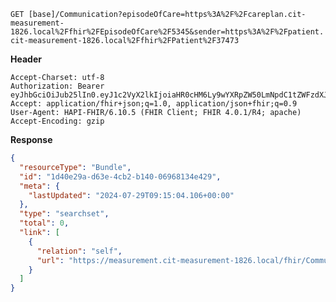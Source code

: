 `GET [base]/Communication?episodeOfCare=https%3A%2F%2Fcareplan.cit-measurement-1826.local%2Ffhir%2FEpisodeOfCare%2F5345&sender=https%3A%2F%2Fpatient.cit-measurement-1826.local%2Ffhir%2FPatient%2F37473`

__Header__
```
Accept-Charset: utf-8
Authorization: Bearer eyJhbGciOiJub25lIn0.eyJ1c2VyX2lkIjoiaHR0cHM6Ly9wYXRpZW50LmNpdC1tZWFzdXJlbWVudC0xODI2LmxvY2FsL2ZoaXIvUGF0aWVudC8zNzQ3MyIsInJlYWxtX2FjY2VzcyI6eyJyb2xlcyI6WyJDb21tdW5pY2F0aW9uLnNlYXJjaCJdfSwiY29udGV4dCI6eyJlcGlzb2RlX29mX2NhcmVfaWQiOiJodHRwczovL2NhcmVwbGFuLmNpdC1tZWFzdXJlbWVudC0xODI2LmxvY2FsL2ZoaXIvRXBpc29kZU9mQ2FyZS81MzQ1IiwidGVhbV9vbl9lb2MiOmZhbHNlfSwidXNlcl90eXBlIjoiUFJBQ1RJVElPTkVSIn0.
Accept: application/fhir+json;q=1.0, application/json+fhir;q=0.9
User-Agent: HAPI-FHIR/6.10.5 (FHIR Client; FHIR 4.0.1/R4; apache)
Accept-Encoding: gzip
```



__Response__
```json
{
  "resourceType": "Bundle",
  "id": "1d40e29a-d63e-4cb2-b140-06968134e429",
  "meta": {
    "lastUpdated": "2024-07-29T09:15:04.106+00:00"
  },
  "type": "searchset",
  "total": 0,
  "link": [
    {
      "relation": "self",
      "url": "https://measurement.cit-measurement-1826.local/fhir/Communication?_format=json&_pretty=true&episodeOfCare=https%3A%2F%2Fcareplan.cit-measurement-1826.local%2Ffhir%2FEpisodeOfCare%2F5345&sender=https%3A%2F%2Fpatient.cit-measurement-1826.local%2Ffhir%2FPatient%2F37473"
    }
  ]
}
```